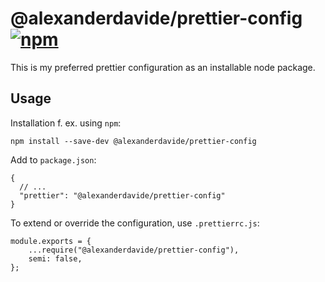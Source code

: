 # @alexanderdavide/prettier-config [![npm](https://img.shields.io/npm/v/@alexanderdavide/prettier-config?style=for-the-badge)](https://www.npmjs.com/package/@alexanderdavide/prettier-config)

This is my preferred prettier configuration as an installable node package.

## Usage

Installation f. ex. using `npm`:

```
npm install --save-dev @alexanderdavide/prettier-config
```

Add to `package.json`:

```
{
  // ...
  "prettier": "@alexanderdavide/prettier-config"
}
```

To extend or override the configuration, use `.prettierrc.js`:

```
module.exports = {
	...require("@alexanderdavide/prettier-config"),
	semi: false,
};
```
